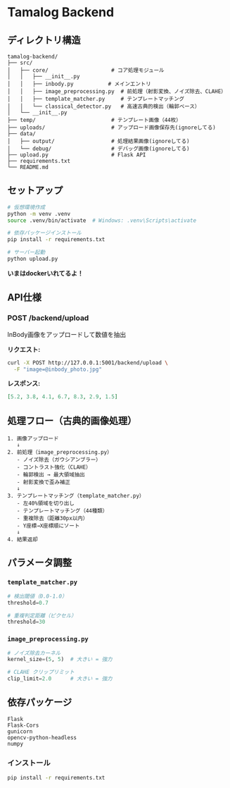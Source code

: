 # Tamalog Backend 

## ディレクトリ構造

```
tamalog-backend/
├── src/
│   ├── core/                    # コア処理モジュール
│   │   ├── __init__.py
│   │   ├── inbody.py           # メインエントリ
│   │   ├── image_preprocessing.py  # 前処理（射影変換、ノイズ除去、CLAHE）
│   │   ├── template_matcher.py     # テンプレートマッチング
│   │   └── classical_detector.py   # 高速古典的検出（輪郭ベース）
│   └── __init__.py
├── temp/                        # テンプレート画像（44枚）
├── uploads/                     # アップロード画像保存先(ignoreしてる)
├── data/
│   ├── output/                  # 処理結果画像(ignoreしてる)
│   └── debug/                   # デバッグ画像(ignoreしてる)
├── upload.py                    # Flask API
├── requirements.txt
└── README.md

```

## セットアップ

```bash
# 仮想環境作成
python -m venv .venv
source .venv/bin/activate  # Windows: .venv\Scripts\activate

# 依存パッケージインストール
pip install -r requirements.txt

# サーバー起動
python upload.py
```

**いまはdockerいれてるよ！**

## API仕様

### **POST /backend/upload**

InBody画像をアップロードして数値を抽出

**リクエスト:**
```bash
curl -X POST http://127.0.0.1:5001/backend/upload \
  -F "image=@inbody_photo.jpg"
```

**レスポンス:**
```json
[5.2, 3.8, 4.1, 6.7, 8.3, 2.9, 1.5]
```

## 処理フロー（古典的画像処理）

```
1. 画像アップロード
   ↓
2. 前処理（image_preprocessing.py）
   - ノイズ除去（ガウシアンブラー）
   - コントラスト強化（CLAHE）
   - 輪郭検出 → 最大領域抽出
   - 射影変換で歪み補正
   ↓
3. テンプレートマッチング（template_matcher.py）
   - 左40%領域を切り出し
   - テンプレートマッチング（44種類）
   - 重複除去（距離30px以内）
   - Y座標→X座標順にソート
   ↓
4. 結果返却

```



## パラメータ調整

### `template_matcher.py`

```python
# 検出閾値（0.0-1.0）
threshold=0.7  

# 重複判定距離（ピクセル）
threshold=30  
```

### `image_preprocessing.py`

```python
# ノイズ除去カーネル
kernel_size=(5, 5)  # 大きい = 強力

# CLAHE クリップリミット
clip_limit=2.0      # 大きい = 強力
```

## 依存パッケージ

```
Flask
Flask-Cors
gunicorn
opencv-python-headless
numpy
```

### インストール

```bash
pip install -r requirements.txt
```
